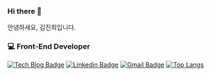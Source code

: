 ### Hi there 👋

안녕하세요, 김진희입니다.
    
### 💻 Front-End Developer

[![Tech Blog Badge](http://img.shields.io/badge/-Tech%20blog-black?style=flat-square&logo=github&link=https://velog.io/@bab_bury)](https://velog.io/@bab_bury)
[![Linkedin Badge](https://img.shields.io/badge/-LinkedIn-blue?style=flat-square&logo=Linkedin&logoColor=white&link=https://www.linkedin.com/in/jinhee-kim-156771150)](https://www.linkedin.com/in/jinhee-kim-156771150)
[![Gmail Badge](https://img.shields.io/badge/Gmail-d14836?style=flat-square&logo=Gmail&logoColor=white&link=mailto:jinheeee72@gmail.com)](mailto:jinheeee72@gmail.com)
[![Top Langs](https://github-readme-stats.vercel.app/api/top-langs/?username=jindobry)](https://github.com/jindobry/github-readme-stats)  

  
  
<!--
**jindobry/jindobry** is a ✨ _special_ ✨ repository because its `README.md` (this file) appears on your GitHub profile.

Here are some ideas to get you started:

- 🔭 I’m currently working on ...
- 🌱 I’m currently learning ...
- 👯 I’m looking to collaborate on ...
- 🤔 I’m looking for help with ...
- 💬 Ask me about ...
- 📫 How to reach me: ...
- 😄 Pronouns: ...
- ⚡ Fun fact: ...

-->
